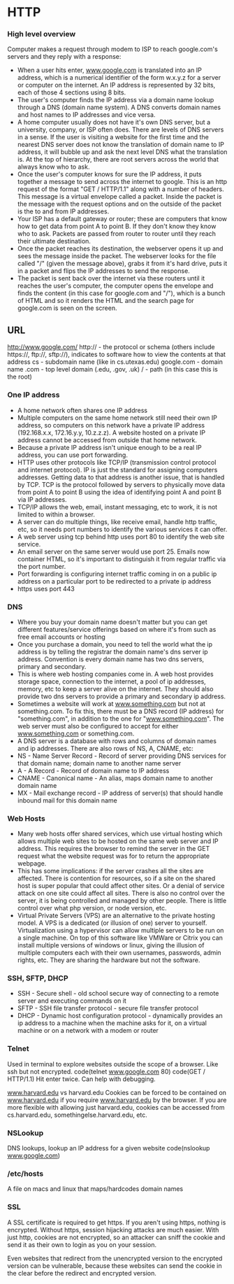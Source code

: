 # HTTP

### High level overview

Computer makes a request through modem to ISP to reach google.com's servers and they reply with a response:

- When a user hits enter, www.google.com is translated into an IP address, which is a numerical identifier of the form w.x.y.z for a server or computer on the internet. An IP address is represented by 32 bits, each of those 4 sections using 8 bits.
- The user's computer finds the IP address via a domain name lookup through a DNS (domain name system). A DNS converts domain names and host names to IP addresses and vice versa.
- A home computer usually does not have it's own DNS server, but a university, company, or ISP often does. There are levels of DNS servers in a sense. If the user is visiting a website for the first time and the nearest DNS server does not know the translation of domain name to IP address, it will bubble up and ask the next level DNS what the translation is. At the top of hierarchy, there are root servers across the world that always know who to ask.
- Once the user's computer knows for sure the IP address, it puts together a message to send across the internet to google. This is an http request of the format "GET / HTTP/1.1" along with a number of headers. This message is a virtual envelope called a packet. Inside the packet is the message with the request options and on the outside of the packet is the to and from IP addresses.
- Your ISP has a default gateway or router; these are computers that know how to get data from point A to point B. If they don't know they know who to ask. Packets are passed from router to router until they reach their ultimate destination.
- Once the packet reaches its destination, the webserver opens it up and sees the message inside the packet. The webserver looks for the file called "/" (given the message above), grabs it from it's hard drive, puts it in a packet and flips the IP addresses to send the response.
- The packet is sent back over the internet via these routers until it reaches the user's computer, the computer opens the envelope and finds the content (in this case for google.com and "/"), which is a bunch of HTML and so it renders the HTML and the search page for google.com is seen on the screen.

## URL

http://www.google.com/
http:// - the protocol or schema (others include https://, ftp://, sftp://), indicates to software how to view the contents at that address
cs - subdomain name (like in cs.utexas.edu)
google.com - domain name
.com - top level domain (.edu, .gov, .uk)
/ - path (in this case this is the root)

### One IP address

- A home network often shares one IP address
- Multiple computers on the same home network still need their own IP address, so computers on this network have a private IP address (192.168.x.x, 172.16.y.y, 10.z.z.z). A website hosted on a private IP address cannot be accessed from outside that home network.
- Because a private IP address isn't unique enough to be a real IP address, you can use port forwarding.
- HTTP uses other protocols like TCP/IP (transmission control protocol and internet protocol). IP is just the standard for assigning computers addresses. Getting data to that address is another issue, that is handled by TCP. TCP is the protocol followed by servers to physically move data from point A to point B using the idea of identifying point A and point B via IP addresses.
- TCP/IP allows the web, email, instant messaging, etc to work, it is not limited to within a browser.
- A server can do multiple things, like receive email, handle http traffic, etc, so it needs port numbers to identify the various services it can offer.
- A web server using tcp behind http uses port 80 to identify the web site service.
- An email server on the same server would use port 25. Emails now container HTML, so it's important to distinguish it from regular traffic via the port number.
- Port forwarding is configuring internet traffic coming in on a public ip address on a particular port to be redirected to a private ip address
- https uses port 443

### DNS

- Where you buy your domain name doesn't matter but you can get different features/service offerings based on where it's from such as free email accounts or hosting
- Once you purchase a domain, you need to tell the world what the ip address is by telling the registrar the domain name's dns server ip address. Convention is every domain name has two dns servers, primary and secondary.
- This is where web hosting companies come in. A web host provides storage space, connection to the internet, a pool of ip addresses, memory, etc to keep a server alive on the internet. They should also provide two dns servers to provide a primary and secondary ip address.
- Sometimes a website will work at www.something.com but not at something.com. To fix this, there must be a DNS record (IP address) for "something.com", in addition to the one for "www.something.com". The web server must also be configured to accept for either www.something.com or something.com.
- A DNS server is a database with rows and columns of domain names and ip addresses. There are also rows of NS, A, CNAME, etc:
- NS - Name Server Record - Record of server providing DNS services for that domain name; domain name to another name server
- A - A Record - Record of domain name to IP address
- CNAME - Canonical name - An alias, maps domain name to another domain name
- MX - Mail exchange record - IP address of server(s) that should handle inbound mail for this domain name

### Web Hosts

- Many web hosts offer shared services, which use virtual hosting which allows multiple web sites to be hosted on the same web server and IP address. This requires the browser to remind the server in the GET request what the website request was for to return the appropriate webpage.
- This has some implications: if the server crashes all the sites are affected. There is contention for resources, so if a site on the shared host is super popular that could affect other sites. Or a denial of service attack on one site could affect all sites. There is also no control over the server, it is being controlled and managed by other people. There is little control over what php version, or node version, etc.
- Virtual Private Servers (VPS) are an alternative to the private hosting model. A VPS is a dedicated (or illusion of one) server to yourself. Virtualization using a hypervisor can allow multiple servers to be run on a single machine. On top of this software like VMWare or Citrix you can install multiple versions of windows or linux, giving the illusion of multiple computers each with their own usernames, passwords, admin rights, etc. They are sharing the hardware but not the software.

### SSH, SFTP, DHCP

- SSH - Secure shell - old school secure way of connecting to a remote server and executing commands on it
- SFTP - SSH file transfer protocol - secure file transfer protocol
- DHCP - Dynamic host configuration protocol - dynamically provides an ip address to a machine when the machine asks for it, on a virtual machine or on a network with a modem or router

### Telnet

Used in terminal to explore websites outside the scope of a browser. Like ssh but not encrypted.
code(telnet www.google.com 80)
code(GET / HTTP/1.1)
Hit enter twice.
Can help with debugging.

www.harvard.edu vs harvard.edu
Cookies can be forced to be contained on www.harvard.edu if you require www.harvard.edu by the browser. If you are more flexible with allowing just harvard.edu, cookies can be accessed from cs.harvard.edu, somethingelse.harvard.edu, etc.

### NSLookup

DNS lookups, lookup an IP address for a given website
code(nslookup www.google.com)

### /etc/hosts

A file on macs and linux that maps/hardcodes domain names

### SSL

A SSL certificate is required to get https. If you aren't using https, nothing is encrypted. Without https, session hijacking attacks are much easier. With just http, cookies are not encrypted, so an attacker can sniff the cookie and send it as their own to login as you on your session.

Even websites that redirect from the unencrypted version to the encrypted version can be vulnerable, because these websites can send the cookie in the clear before the redirect and encrypted version.
